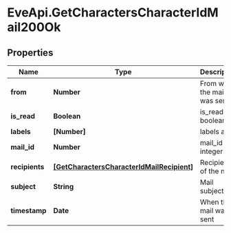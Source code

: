# EveApi.GetCharactersCharacterIdMail200Ok

## Properties
Name | Type | Description | Notes
------------ | ------------- | ------------- | -------------
**from** | **Number** | From whom the mail was sent | [optional] 
**is_read** | **Boolean** | is_read boolean | [optional] 
**labels** | **[Number]** | labels array | [optional] 
**mail_id** | **Number** | mail_id integer | [optional] 
**recipients** | [**[GetCharactersCharacterIdMailRecipient]**](GetCharactersCharacterIdMailRecipient.md) | Recipients of the mail | [optional] 
**subject** | **String** | Mail subject | [optional] 
**timestamp** | **Date** | When the mail was sent | [optional] 


